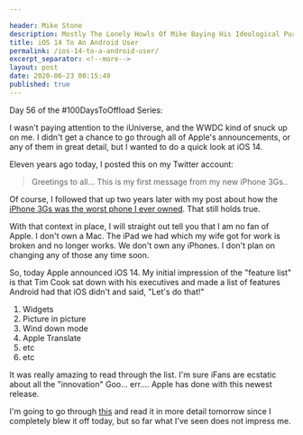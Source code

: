 ```yaml
---

header: Mike Stone
description: Mostly The Lonely Howls Of Mike Baying His Ideological Purity At The Moon
title: iOS 14 To An Android User
permalink: /ios-14-to-a-android-user/
excerpt_separator: <!--more-->
layout: post
date: 2020-06-23 00:15:49
published: true
---
```


Day 56 of the #100DaysToOffload Series:

I wasn't paying attention to the iUniverse, and the WWDC kind of snuck up on me. I didn't get a chance to go through all of Apple's announcements, or any of them in great detail, but I wanted to do a quick look at iOS 14.

<!--more-->

Eleven years ago today, I posted this on my Twitter account:

> Greetings to all... This is my first message from my new iPhone 3Gs..

Of course, I followed that up two years later with my post about how the [iPhone 3Gs was the worst phone I ever owned](https://mikestone.me/iphone-3gs-the-worst-phone-ive-ever-owned). That still holds true.

With that context in place, I will straight out tell you that I am no fan of Apple. I don't own a Mac. The iPad we had which my wife got for work is broken and no longer works. We don't own any iPhones. I don't plan on changing any of those any time soon.

So, today Apple announced iOS 14. My initial impression of the "feature list" is that Tim Cook sat down with his executives and made a list of features Android had that iOS didn't and said, "Let's do that!"

1. Widgets
2. Picture in picture
3. Wind down mode
4. Apple Translate
5. etc
6. etc

It was really amazing to read through the list. I'm sure iFans are ecstatic about all the "innovation" Goo... err.... Apple has done with this newest release.

I'm going to go through [this](https://www.computerworld.com/article/3563751/wwdc-everything-apple-shared-at-its-big-developer-event.html) and read it in more detail tomorrow since I completely blew it off today, but so far what I've seen does not impress me. 
